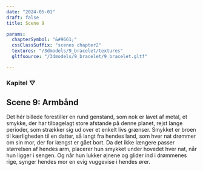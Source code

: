 ```yaml
---
date: "2024-05-01"
draft: false
title: Scene 9

params:
  chapterSymbol: "&#9661;"
  cssClassSuffix: "scenes chapter2"
  textures: "/3dmodels/9_bracelet/textures"
  gltfsource: "/3dmodels/9_bracelet/9_bracelet.gltf"

---
```

### Kapitel &#9661;
## Scene 9: Armbånd
<canvas id="c"></canvas>

Det hér billede forestiller en rund genstand, som nok er lavet af metal, et smykke, der har tilbagelagt store afstande på denne planet, rejst lange perioder, som strækker sig ud over et enkelt livs grænser. Smykket er broen til kærligheden til en datter, så langt fra hendes land, som hver nat drømmer om sin mor, der for længst er gået bort. Da det ikke længere passer størrelsen af hendes arm, placerer hun smykket under hovedet hver nat, når hun ligger i sengen. Og når hun lukker øjnene og glider ind i drømmenes rige, synger hendes mor en evig vuggevise i hendes ører.
